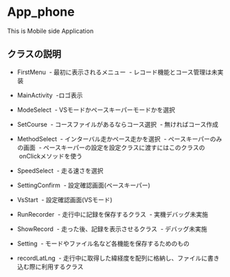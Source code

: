 # App_phone
This is Mobile side Application

## クラスの説明
- FirstMenu
  - 最初に表示されるメニュー
  - レコード機能とコース管理は未実装
  
- MainActivity
  -ロゴ表示
  
- ModeSelect
  - VSモードかペースキーパーモードかを選択
  
- SetCourse
  - コースファイルがあるならコース選択
  - 無ければコース作成
  
- MethodSelect
  - インターバル走かペース走かを選択
  - ペースキーパーのみの画面
  - ペースキーパーの設定を設定クラスに渡すにはこのクラスの
  onClickメソッドを使う
  
- SpeedSelect
  - 走る速さを選択
  
- SettingConfirm
  - 設定確認画面(ペースキーパー)
  
- VsStart
  - 設定確認画面(VSモード)
  
- RunRecorder
  - 走行中に記録を保存するクラス
  - 実機デバッグ未実施
  
- ShowRecord
  - 走った後、記録を表示させるクラス
  - デバッグ未実施
  
- Setting
  - モードやファイル名など各機能を保存するためのもの

- recordLatLng
  - 走行中に取得した緯経度を配列に格納し、ファイルに書き込む際に利用するクラス
